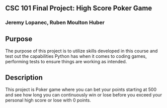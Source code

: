 ## CSC 101 Final Project: High Score Poker Game
### Jeremy Lopanec, Ruben Moulton Huber
## Purpose
The purpose of this project is to utilize skills developed in this course and test out 
the capabilities Python has when it comes to coding games, performing tests to ensure things
are working as intended. 

## Description
This project is Poker game where you can bet your points starting at 500 and see how 
long you can continuously win or lose before you exceed your personal high score or lose with 0 points.


